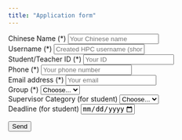 ```yaml
---
title: "Application form"
---
```


  <form method="post" action="https://briskforms.com/go/4879b8573f7354021129ec75b541d6cf">

  <div class="form-group">
    <label for="name">Chinese Name (*)</label>
      <input type="text" name="Name" class="form-control" placeholder="Your Chinese name" required>
  </div>

  <div class="form-group">
    <label for="username">Username (*)</label>
      <input type="text" name="username" class="form-control" placeholder="Created HPC username (short in English,, similar to Chinese Name)" required>
  </div>

  <div class="form-group">
    <label for="ID">Student/Teacher ID (*)</label>
      <input type="text" name="ID" class="form-control" placeholder="Your ID" required>
  </div>

  <div class="form-group">
    <label for="Phone">Phone (*)</label>
      <input type="text" name="Phone" class="form-control" placeholder="Your phone number" required>
  </div>

  <div class="form-group">
      <label for="_replyto">Email address (*)</label>
      <input type="email" name="Email" class="form-control" placeholder="Your email" required>
  </div>

  <div class="form-group">
      <label for="Group">Group (*)</label>
      <select name="Group" class="form-control" required="required">
        <option value="">Choose...</option>
        <option>本科生</option>
        <option>研究生</option>
        <option>博士生</option>
        <option>老 师</option>
      </select>
  </div>

  <div class="form-group">
      <label for="Supervisor">Supervisor Category (for student)</label>
      <select name="Supervisor" class="form-control">
        <option value="">Choose...</option>
        <!-- Sorted by initials-->
        <option>安俊琳</option>
        <option>鲍艳松</option>
        <option>卜令兵</option>
        <option>曹念文</option>
        <option>曹  乐</option>
        <option>陈爱军</option>
        <option>陈  魁</option>
        <option>陈景华</option>
        <option>陈  倩</option>
        <option>陈钟荣</option>
        <option>楚志刚</option>
        <option>刁一伟</option>
        <option>樊曙先</option>
        <option>胡方超</option>
        <option>高志球</option>
        <option>郜海阳</option>
        <option>官  莉</option>
        <option>郭凤霞</option>
        <option>韩永翔</option>
        <option>侯雪伟</option>
        <option>黄  梦</option>
        <option>黄兴友</option>
        <option>黄  乾</option>
        <option>姜海梅</option>
        <option>蒋  惠</option>
        <option>金莲姬</option>
        <option>景晓琴</option>
        <option>康汉青</option>
        <option>康  娜</option>
        <option>孔祥贞</option>
        <option>寇蕾蕾</option>
        <option>李  南</option>
        <option>李  霞</option>
        <option>李祥超</option>
        <option>李煜斌</option>
        <option>李艳伟</option>
        <option>刘  超</option>
        <option>刘晓莉</option>
        <option>刘银萍</option>
        <option>陆春松</option>
        <option>马晓燕</option>
        <option>毛  毛</option>
        <option>牛生杰</option>
        <option>庞小兵</option>
        <option>钱  博</option>
        <option>邱玉珺</option>
        <option>沈菲菲</option>
        <option>石广玉</option>
        <option>师  正</option>
        <option>施广全</option>
        <option>谭涌波</option>
        <option>王成刚</option>
        <option>王昊亮</option>
        <option>王红磊</option>
        <option>王  泓</option>
        <option>王剑庚</option>
        <option>王建栋</option>
        <option>王金虎</option>
        <option>王彦辉</option>
        <option>王咏薇</option>
        <option>王  震</option>
        <option>王振会</option>
        <option>魏  鸣</option>
        <option>吴  莹</option>
        <option>夏俊荣</option>
        <option>徐国杰</option>
        <option>许  丹</option>
        <option>许潇锋</option>
        <option>杨  璟</option>
        <option>杨  军</option>
        <option>杨素英</option>
        <option>杨元建</option>
        <option>杨仲江</option>
        <option>银  燕</option>
        <option>于华英</option>
        <option>于兴娜</option>
        <option>张其林</option>
        <option>张小林</option>
        <option>张元杰</option>
        <option>张云峰</option>
        <option>张泽锋</option>
        <option>赵天良</option>
        <option>赵  阳</option>
        <option>郑有飞</option>
        <option>朱  彬</option>
        <option>朱  君</option>
      </select>
  </div>

  <div class="form-group">
    <label for="date">Deadline (for student)</label>
    <input type="date" min="2019-01-01" max="2050-01-01" step="1" name='Deadline' class="form-control">
  </div>

  <button type="submit">Send</button>
  </form>